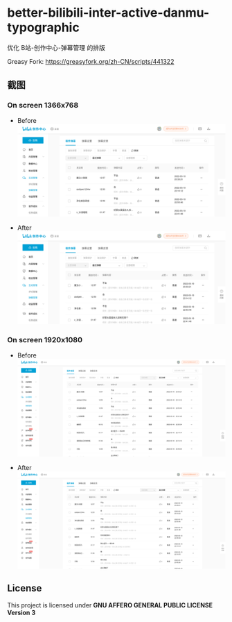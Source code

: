 # better-bilibili-inter-active-danmu-typographic

优化 B站-创作中心-弹幕管理 的排版

Greasy Fork: <https://greasyfork.org/zh-CN/scripts/441322>

## 截图

### On screen 1366x768

-   Before
    ![1366_before](1366_before.png "1366_before")

-   After
    ![1366_after](1366_after.png "1366_after")

### On screen 1920x1080

-   Before
    ![1920_before](1920_before.png "1920_before")

-   After
    ![1920_after](1920_after.png "1920_after")

## License

This project is licensed under **GNU AFFERO GENERAL PUBLIC LICENSE Version 3**
